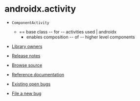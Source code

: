 # androidx.activity

* `ComponentActivity`
  * == base class -- for -- activities used | androidx
    * enables composition -- of -- higher level components

* [Library owners](OWNERS)
* [Release notes](https://developer.android.com/jetpack/androidx/releases/activity)
* [Browse source](https://android.googlesource.com/platform/frameworks/support/+/androidx-main/activity/)
* [Reference documentation](https://developer.android.com/reference/androidx/classes.html)
* [Existing open bugs](https://issuetracker.google.com/issues?q=componentid:527362%20status:open)
* [File a new bug](https://issuetracker.google.com/issues/new?component=527362)
